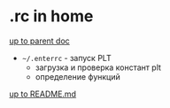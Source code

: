 # <dotrc> <fiches> <solvendum> .rc in home

[up to parent doc](../solvendum.md)

- `~/.enterrc` - запуск PLT
  - загрузка и проверка констант plt
  - определение функций 

[up to README.md](../../../README.md)